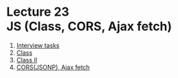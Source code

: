 <h1>
    Lecture 23<br>
    <b>JS</b> (Class, CORS, Ajax fetch)
</h1>

<ol>
    <li>
        <a href="./01.md">Interview tasks</a>
    </li>
    <li>
        <a href="./02.md">Class</a>
    </li>
    <li>
        <a href="./03.md">Class II</a>
    </li>
    <li>
        <a href="./04.md">CORS(JSONP), Ajax fetch</a>
    </li>
</ol>
